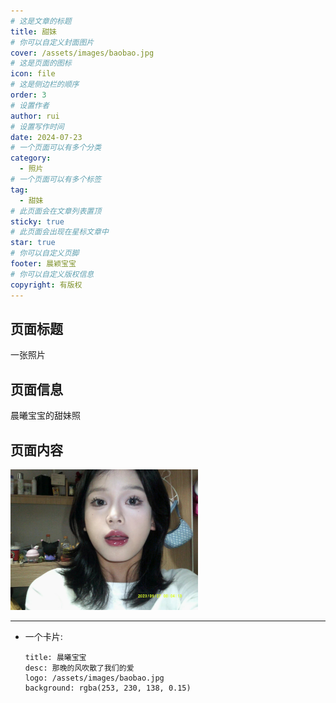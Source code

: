 ```yaml
---
# 这是文章的标题
title: 甜妹
# 你可以自定义封面图片
cover: /assets/images/baobao.jpg
# 这是页面的图标
icon: file
# 这是侧边栏的顺序
order: 3
# 设置作者
author: rui
# 设置写作时间
date: 2024-07-23
# 一个页面可以有多个分类
category:
  - 照片
# 一个页面可以有多个标签
tag:
  - 甜妹
# 此页面会在文章列表置顶
sticky: true
# 此页面会出现在星标文章中
star: true
# 你可以自定义页脚
footer: 晨颖宝宝
# 你可以自定义版权信息
copyright: 有版权
---
```


<!-- more -->

## 页面标题

一张照片

## 页面信息

晨曦宝宝的甜妹照

## 页面内容

<img src="/assets/images/baobao/7.23.jpg" alt="晨曦宝宝" style="width: 300px;"/>

---

- 一个卡片:

  ```component VPCard
  title: 晨曦宝宝
  desc: 那晚的风吹散了我们的爱
  logo: /assets/images/baobao.jpg
  background: rgba(253, 230, 138, 0.15)
  ```
